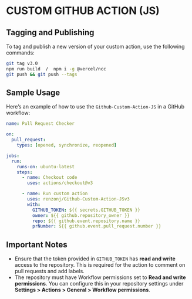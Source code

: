 
# CUSTOM GITHUB ACTION (JS)

## Tagging and Publishing

To tag and publish a new version of your custom action, use the following commands:

```bash
git tag v3.0
npm run build  /  npm i -g @vercel/ncc
git push && git push --tags
```

## Sample Usage

Here’s an example of how to use the `Github-Custom-Action-JS` in a GitHub workflow:

```yml
name: Pull Request Checker

on:
  pull_request:
    types: [opened, synchronize, reopened]

jobs:
  run:
    runs-on: ubuntu-latest
    steps:
      - name: Checkout code
        uses: actions/checkout@v3

      - name: Run custom action
        uses: renzonj/Github-Custom-Action-JSv3
        with:
          GITHUB_TOKEN: ${{ secrets.GITHUB_TOKEN }}
          owner: ${{ github.repository_owner }}
          repo: ${{ github.event.repository.name }}
          prNumber: ${{ github.event.pull_request.number }}
```

## Important Notes

- Ensure that the token provided in `GITHUB_TOKEN` has **read and write** access to the repository. This is required for the action to comment on pull requests and add labels.
- The repository must have Workflow permissions set to **Read and write permissions**. You can configure this in your repository settings under **Settings > Actions > General > Workflow permissions**.
